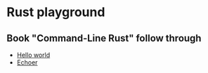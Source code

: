 # Rust playground


## Book "Command-Line Rust" follow through

- [Hello world](hello_world)
- [Echoer](echoer)